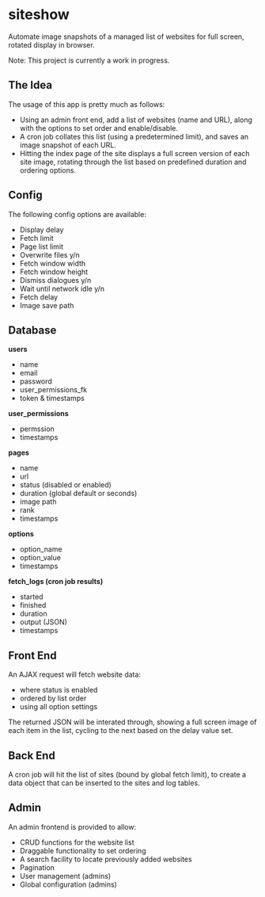 # siteshow
Automate image snapshots of a managed list of websites for full screen, rotated display in browser.

Note: This project is currently a work in progress.

## The Idea
The usage of this app is pretty much as follows:
* Using an admin front end, add a list of websites (name and URL), along with the options to set order and enable/disable.
* A cron job collates this list (using a predetermined limit), and saves an image snapshot of each URL.
* Hitting the index page of the site displays a full screen version of each site image, rotating through the list based on predefined duration and ordering options.

## Config
The following config options are available:
* Display delay
* Fetch limit
* Page list limit
* Overwrite files y/n
* Fetch window width
* Fetch window height
* Dismiss dialogues y/n
* Wait until network idle y/n
* Fetch delay
* Image save path

## Database
**users**
* name
* email
* password
* user_permissions_fk
* token & timestamps

**user_permissions**
* permssion
* timestamps

**pages**
* name
* url
* status (disabled or enabled)
* duration (global default or seconds)
* image path
* rank
* timestamps

**options**
* option_name
* option_value
* timestamps

**fetch_logs (cron job results)**
* started
* finished
* duration
* output (JSON)
* timestamps

## Front End
An AJAX request will fetch website data:
* where status is enabled
* ordered by list order
* using all option settings

The returned JSON will be interated through, showing a full screen image of each item in the list, cycling to the next based on the delay value set.

## Back End
A cron job will hit the list of sites (bound by global fetch limit), to create a data object that can be inserted to the sites and log tables.

## Admin
An admin frontend is provided to allow:
* CRUD functions for the website list
* Draggable functionality to set ordering
* A search facility to locate previously added websites
* Pagination
* User management (admins)
* Global configuration (admins)
